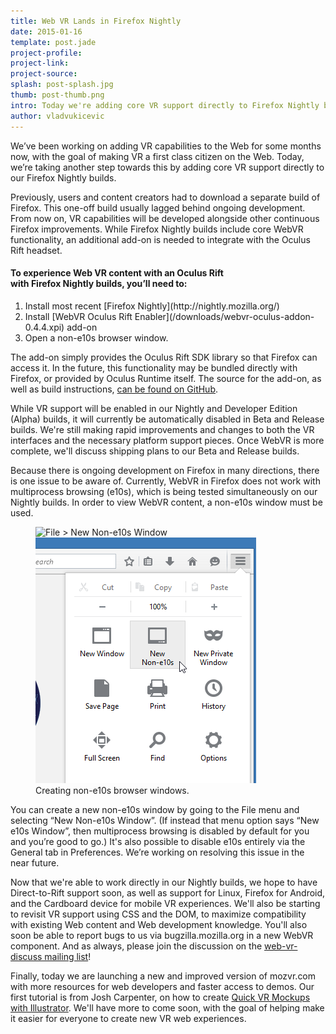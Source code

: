 ```yaml
---
title: Web VR Lands in Firefox Nightly
date: 2015-01-16
template: post.jade
project-profile:
project-link:
project-source:
splash: post-splash.jpg
thumb: post-thumb.png
intro: Today we're adding core VR support directly to Firefox Nightly builds.  Users and content creators will be able to download the latest Firefox Nightly builds and enjoy access to both experimental WebVR functionality alongside continuous Firefox improvements.
author: vladvukicevic
---
```


<p class="intro h2">We’ve been working on adding VR capabilities to the Web for some months now, with the goal of making VR a first class citizen on the Web.  Today, we’re taking another step towards this by adding core VR support directly to our Firefox Nightly builds.</p>

Previously, users and content creators had to download a separate build of Firefox.  This one-off build usually lagged behind ongoing development. From now on, VR capabilities will be developed alongside other continuous Firefox improvements.  While Firefox Nightly builds include core WebVR functionality, an additional add-on is needed to integrate with the Oculus Rift headset.

<div class="post-summary">
  <h4>
    To experience Web VR content with an Oculus Rift<br/> with
    Firefox Nightly builds, you’ll need to:
  </h4>

  <ol>
    <li>Install most recent [Firefox Nightly](http://nightly.mozilla.org/)</li>
    <li>Install [WebVR Oculus Rift Enabler](/downloads/webvr-oculus-addon-0.4.4.xpi) add-on</li>
    <li>Open a non-e10s browser window.</li>
  </ol>
</div>

The add-on simply provides the Oculus Rift SDK library so that Firefox can access it. In the future, this functionality may be bundled directly with Firefox, or provided by Oculus Runtime itself.  The source for the add-on, as well as build instructions, [can be found on GitHub](https://github.com/MozVR/webvr-oculus-addon).

While VR support will be enabled in our Nightly and Developer Edition (Alpha) builds, it will currently be automatically disabled in Beta and Release builds. We're still making rapid improvements and changes to both the VR interfaces and the necessary platform support pieces.  Once WebVR is more complete, we'll discuss shipping plans to our Beta and Release builds.

Because there is ongoing development on Firefox in many directions, there is one issue to be aware of. Currently, WebVR in Firefox does not work with multiprocess browsing (e10s), which is being tested simultaneously on our Nightly builds.  In order to view WebVR content, a non-e10s window must be used.

<figure>
  <img src="/downloads/e10s.png" alt="File &gt; New Non-e10s Window">
  <img src="windows-new-non-e10s.png">
  <figcaption>
    Creating non-e10s browser windows.
  </figcaption>
</figure>

You can create a new non-e10s window by going to the File menu and selecting “New Non-e10s Window”. (If instead that menu option says “New e10s Window”, then multiprocess browsing is disabled by default for you and you’re good to go.) It's also possible to disable e10s entirely via the General tab in Preferences. We’re working on resolving this issue in the near future.

Now that we're able to work directly in our Nightly builds, we hope to have Direct-to-Rift support soon, as well as support for Linux, Firefox for Android, and the Cardboard device for mobile VR experiences.  We'll also be starting to revisit VR support using CSS and the DOM, to maximize compatibility with existing Web content and Web development knowledge.  You'll also soon be able to report bugs to us via bugzilla.mozilla.org in a new WebVR component.  And as always, please join the discussion on the [web-vr-discuss mailing list](https://mail.mozilla.org/listinfo/web-vr-discuss)!

Finally, today we are launching a new and improved version of mozvr.com with more resources for web developers and faster access to demos. Our first tutorial is from Josh Carpenter, on how to create [Quick VR Mockups with Illustrator](/posts/quick-vr-prototypes/). We'll have more to come soon, with the goal of helping make it easier for everyone to create new VR web experiences.

